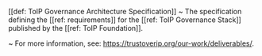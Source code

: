 [[def: ToIP Governance Architecture Specification]]
~ The specification defining the [[ref: requirements]] for the [[ref: ToIP Governance Stack]] published by the [[ref: ToIP Foundation]].

~ For more information, see: <https://trustoverip.org/our-work/deliverables/>.

